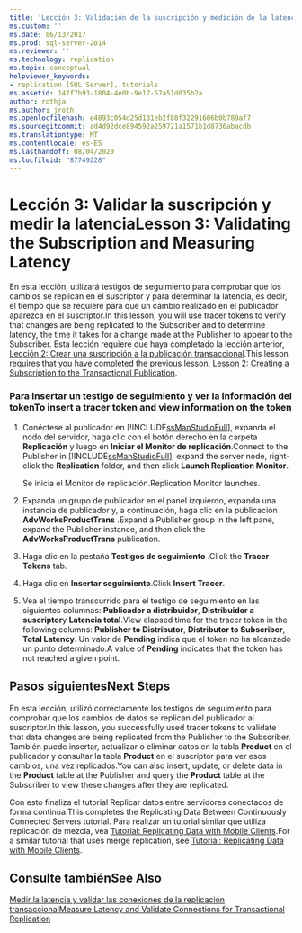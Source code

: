 ```yaml
---
title: 'Lección 3: Validación de la suscripción y medición de la latencia | Microsoft Docs'
ms.custom: ''
ms.date: 06/13/2017
ms.prod: sql-server-2014
ms.reviewer: ''
ms.technology: replication
ms.topic: conceptual
helpviewer_keywords:
- replication [SQL Server], tutorials
ms.assetid: 147f7b93-1804-4e0b-9e17-57a51d035b2a
author: rothja
ms.author: jroth
ms.openlocfilehash: e4893c054d25d131eb2f88f32291606b0b789af7
ms.sourcegitcommit: ad4d92dce894592a259721a1571b1d8736abacdb
ms.translationtype: MT
ms.contentlocale: es-ES
ms.lasthandoff: 08/04/2020
ms.locfileid: "87749228"
---
```

# <a name="lesson-3-validating-the-subscription-and-measuring-latency"></a><span data-ttu-id="b60c4-102">Lección 3: Validar la suscripción y medir la latencia</span><span class="sxs-lookup"><span data-stu-id="b60c4-102">Lesson 3: Validating the Subscription and Measuring Latency</span></span>
  <span data-ttu-id="b60c4-103">En esta lección, utilizará testigos de seguimiento para comprobar que los cambios se replican en el suscriptor y para determinar la latencia, es decir, el tiempo que se requiere para que un cambio realizado en el publicador aparezca en el suscriptor.</span><span class="sxs-lookup"><span data-stu-id="b60c4-103">In this lesson, you will use tracer tokens to verify that changes are being replicated to the Subscriber and to determine latency, the time it takes for a change made at the Publisher to appear to the Subscriber.</span></span> <span data-ttu-id="b60c4-104">Esta lección requiere que haya completado la lección anterior, [Lección 2: Crear una suscripción a la publicación transaccional](lesson-2-creating-a-subscription-to-the-transactional-publication.md).</span><span class="sxs-lookup"><span data-stu-id="b60c4-104">This lesson requires that you have completed the previous lesson, [Lesson 2: Creating a Subscription to the Transactional Publication](lesson-2-creating-a-subscription-to-the-transactional-publication.md).</span></span>  
  
### <a name="to-insert-a-tracer-token-and-view-information-on-the-token"></a><span data-ttu-id="b60c4-105">Para insertar un testigo de seguimiento y ver la información del token</span><span class="sxs-lookup"><span data-stu-id="b60c4-105">To insert a tracer token and view information on the token</span></span>  
  
1.  <span data-ttu-id="b60c4-106">Conéctese al publicador en [!INCLUDE[ssManStudioFull](../../includes/ssmanstudiofull-md.md)], expanda el nodo del servidor, haga clic con el botón derecho en la carpeta **Replicación** y luego en **Iniciar el Monitor de replicación**.</span><span class="sxs-lookup"><span data-stu-id="b60c4-106">Connect to the Publisher in [!INCLUDE[ssManStudioFull](../../includes/ssmanstudiofull-md.md)], expand the server node, right-click the **Replication** folder, and then click **Launch Replication Monitor**.</span></span>  
  
     <span data-ttu-id="b60c4-107">Se inicia el Monitor de replicación.</span><span class="sxs-lookup"><span data-stu-id="b60c4-107">Replication Monitor launches.</span></span>  
  
2.  <span data-ttu-id="b60c4-108">Expanda un grupo de publicador en el panel izquierdo, expanda una instancia de publicador y, a continuación, haga clic en la publicación **AdvWorksProductTrans** .</span><span class="sxs-lookup"><span data-stu-id="b60c4-108">Expand a Publisher group in the left pane, expand the Publisher instance, and then click the **AdvWorksProductTrans** publication.</span></span>  
  
3.  <span data-ttu-id="b60c4-109">Haga clic en la pestaña **Testigos de seguimiento** .</span><span class="sxs-lookup"><span data-stu-id="b60c4-109">Click the **Tracer Tokens** tab.</span></span>  
  
4.  <span data-ttu-id="b60c4-110">Haga clic en **Insertar seguimiento**.</span><span class="sxs-lookup"><span data-stu-id="b60c4-110">Click **Insert Tracer**.</span></span>  
  
5.  <span data-ttu-id="b60c4-111">Vea el tiempo transcurrido para el testigo de seguimiento en las siguientes columnas: **Publicador a distribuidor**, **Distribuidor a suscriptor**y **Latencia total**.</span><span class="sxs-lookup"><span data-stu-id="b60c4-111">View elapsed time for the tracer token in the following columns: **Publisher to Distributor**, **Distributor to Subscriber**, **Total Latency**.</span></span> <span data-ttu-id="b60c4-112">Un valor de **Pending** indica que el token no ha alcanzado un punto determinado.</span><span class="sxs-lookup"><span data-stu-id="b60c4-112">A value of **Pending** indicates that the token has not reached a given point.</span></span>  
  
## <a name="next-steps"></a><span data-ttu-id="b60c4-113">Pasos siguientes</span><span class="sxs-lookup"><span data-stu-id="b60c4-113">Next Steps</span></span>  
 <span data-ttu-id="b60c4-114">En esta lección, utilizó correctamente los testigos de seguimiento para comprobar que los cambios de datos se replican del publicador al suscriptor.</span><span class="sxs-lookup"><span data-stu-id="b60c4-114">In this lesson, you successfully used tracer tokens to validate that data changes are being replicated from the Publisher to the Subscriber.</span></span> <span data-ttu-id="b60c4-115">También puede insertar, actualizar o eliminar datos en la tabla **Product** en el publicador y consultar la tabla **Product** en el suscriptor para ver esos cambios, una vez replicados.</span><span class="sxs-lookup"><span data-stu-id="b60c4-115">You can also insert, update, or delete data in the **Product** table at the Publisher and query the **Product** table at the Subscriber to view these changes after they are replicated.</span></span>  
  
 <span data-ttu-id="b60c4-116">Con esto finaliza el tutorial Replicar datos entre servidores conectados de forma continua.</span><span class="sxs-lookup"><span data-stu-id="b60c4-116">This completes the Replicating Data Between Continuously Connected Servers tutorial.</span></span> <span data-ttu-id="b60c4-117">Para realizar un tutorial similar que utiliza replicación de mezcla, vea [Tutorial: Replicating Data with Mobile Clients](tutorial-replicating-data-with-mobile-clients.md).</span><span class="sxs-lookup"><span data-stu-id="b60c4-117">For a similar tutorial that uses merge replication, see [Tutorial: Replicating Data with Mobile Clients](tutorial-replicating-data-with-mobile-clients.md).</span></span>  
  
## <a name="see-also"></a><span data-ttu-id="b60c4-118">Consulte también</span><span class="sxs-lookup"><span data-stu-id="b60c4-118">See Also</span></span>  
 [<span data-ttu-id="b60c4-119">Medir la latencia y validar las conexiones de la replicación transaccional</span><span class="sxs-lookup"><span data-stu-id="b60c4-119">Measure Latency and Validate Connections for Transactional Replication</span></span>](monitor/measure-latency-and-validate-connections-for-transactional-replication.md)  
  
  
